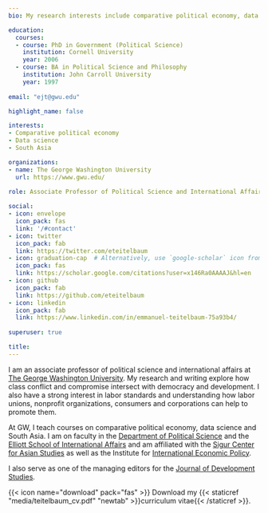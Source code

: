 ```yaml
---
bio: My research interests include comparative political economy, data science and the politics of South Asia.

education:
  courses:
  - course: PhD in Government (Political Science)
    institution: Cornell University
    year: 2006
  - course: BA in Political Science and Philosophy
    institution: John Carroll University
    year: 1997
    
email: "ejt@gwu.edu"

highlight_name: false

interests:
- Comparative political economy
- Data science
- South Asia

organizations:
- name: The George Washington University
  url: https://www.gwu.edu/
  
role: Associate Professor of Political Science and International Affairs

social:
- icon: envelope
  icon_pack: fas
  link: '/#contact'
- icon: twitter
  icon_pack: fab
  link: https://twitter.com/eteitelbaum
- icon: graduation-cap  # Alternatively, use `google-scholar` icon from `ai` icon pack
  icon_pack: fas
  link: https://scholar.google.com/citations?user=x146Ra0AAAAJ&hl=en
- icon: github
  icon_pack: fab
  link: https://github.com/eteitelbaum
- icon: linkedin
  icon_pack: fab
  link: https://www.linkedin.com/in/emmanuel-teitelbaum-75a93b4/
  
superuser: true

title: 
---
```


I am an associate professor of political science and international affairs at [The George Washington University](https://www.gwu.edu). My research and writing explore how class conflict and compromise intersect with democracy and development. I also have a strong interest in labor standards and understanding how labor unions, nonprofit organizations, consumers and corporations can help to promote them.    

At GW, I teach courses on comparative political economy, data science and South Asia. I am on faculty in the [Department of Political Science](https://politicalscience.columbian.gwu.edu/) and the [Elliott School of International Affairs](https://elliott.gwu.edu/) and am affiliated with the [Sigur Center for Asian Studies](https://sigur.elliott.gwu.edu/) as well as the Institute for [International Economic Policy](https://iiep.gwu.edu/). 

I also serve as one of the managing editors for the [Journal of Development Studies](https://www.tandfonline.com/toc/fjds20/current).


{{< icon name="download" pack="fas" >}} Download my {{< staticref "media/teitelbaum_cv.pdf" "newtab" >}}curriculum vitae{{< /staticref >}}.
